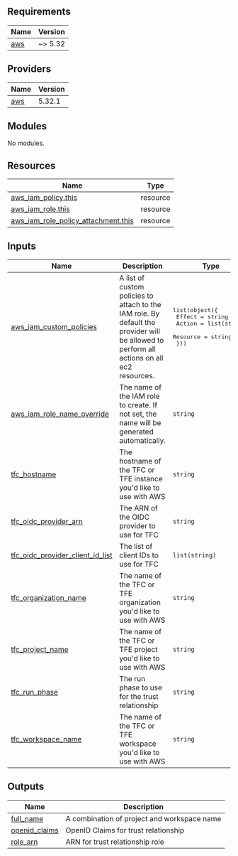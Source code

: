 <!-- BEGIN_TF_DOCS -->
## Requirements

| Name | Version |
|------|---------|
| <a name="requirement_aws"></a> [aws](#requirement\_aws) | ~> 5.32 |

## Providers

| Name | Version |
|------|---------|
| <a name="provider_aws"></a> [aws](#provider\_aws) | 5.32.1 |

## Modules

No modules.

## Resources

| Name | Type |
|------|------|
| [aws_iam_policy.this](https://registry.terraform.io/providers/hashicorp/aws/latest/docs/resources/iam_policy) | resource |
| [aws_iam_role.this](https://registry.terraform.io/providers/hashicorp/aws/latest/docs/resources/iam_role) | resource |
| [aws_iam_role_policy_attachment.this](https://registry.terraform.io/providers/hashicorp/aws/latest/docs/resources/iam_role_policy_attachment) | resource |

## Inputs

| Name | Description | Type | Default | Required |
|------|-------------|------|---------|:--------:|
| <a name="input_aws_iam_custom_policies"></a> [aws\_iam\_custom\_policies](#input\_aws\_iam\_custom\_policies) | A list of custom policies to attach to the IAM role. By default the provider will be allowed to perform all actions on all ec2 resources. | <pre>list(object({<br>    Effect   = string<br>    Action   = list(string)<br>    Resource = string<br>  }))</pre> | <pre>[<br>  {<br>    "Action": [<br>      "ec2:*"<br>    ],<br>    "Effect": "Allow",<br>    "Resource": "*"<br>  }<br>]</pre> | no |
| <a name="input_aws_iam_role_name_override"></a> [aws\_iam\_role\_name\_override](#input\_aws\_iam\_role\_name\_override) | The name of the IAM role to create. If not set, the name will be generated automatically. | `string` | `""` | no |
| <a name="input_tfc_hostname"></a> [tfc\_hostname](#input\_tfc\_hostname) | The hostname of the TFC or TFE instance you'd like to use with AWS | `string` | `"app.terraform.io"` | no |
| <a name="input_tfc_oidc_provider_arn"></a> [tfc\_oidc\_provider\_arn](#input\_tfc\_oidc\_provider\_arn) | The ARN of the OIDC provider to use for TFC | `string` | n/a | yes |
| <a name="input_tfc_oidc_provider_client_id_list"></a> [tfc\_oidc\_provider\_client\_id\_list](#input\_tfc\_oidc\_provider\_client\_id\_list) | The list of client IDs to use for TFC | `list(string)` | n/a | yes |
| <a name="input_tfc_organization_name"></a> [tfc\_organization\_name](#input\_tfc\_organization\_name) | The name of the TFC or TFE organization you'd like to use with AWS | `string` | `"Tagesspiegel"` | no |
| <a name="input_tfc_project_name"></a> [tfc\_project\_name](#input\_tfc\_project\_name) | The name of the TFC or TFE project you'd like to use with AWS | `string` | n/a | yes |
| <a name="input_tfc_run_phase"></a> [tfc\_run\_phase](#input\_tfc\_run\_phase) | The run phase to use for the trust relationship | `string` | `"*"` | no |
| <a name="input_tfc_workspace_name"></a> [tfc\_workspace\_name](#input\_tfc\_workspace\_name) | The name of the TFC or TFE workspace you'd like to use with AWS | `string` | n/a | yes |

## Outputs

| Name | Description |
|------|-------------|
| <a name="output_full_name"></a> [full\_name](#output\_full\_name) | A combination of project and workspace name |
| <a name="output_openid_claims"></a> [openid\_claims](#output\_openid\_claims) | OpenID Claims for trust relationship |
| <a name="output_role_arn"></a> [role\_arn](#output\_role\_arn) | ARN for trust relationship role |
<!-- END_TF_DOCS -->